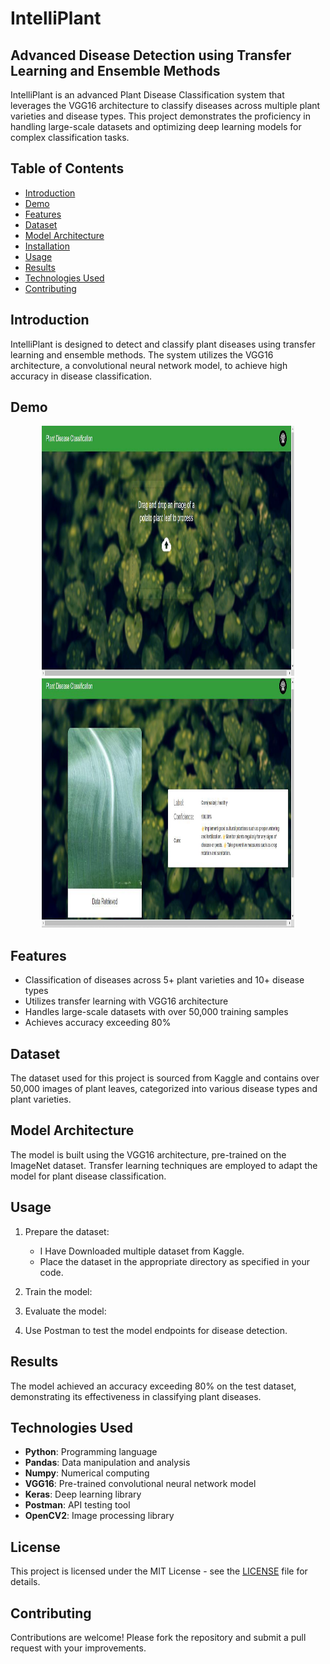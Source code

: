 # IntelliPlant

## Advanced Disease Detection using Transfer Learning and Ensemble Methods

IntelliPlant is an advanced Plant Disease Classification system that leverages the VGG16 architecture to classify diseases across multiple plant varieties and disease types. This project demonstrates the proficiency in handling large-scale datasets and optimizing deep learning models for complex classification tasks.

## Table of Contents

- [Introduction](#introduction)
- [Demo](#Demo)
- [Features](#features)
- [Dataset](#dataset)
- [Model Architecture](#model-architecture)
- [Installation](#installation)
- [Usage](#usage)
- [Results](#results)
- [Technologies Used](#technologies-used)
- [Contributing](#contributing)

## Introduction

IntelliPlant is designed to detect and classify plant diseases using transfer learning and ensemble methods. The system utilizes the VGG16 architecture, a convolutional neural network model, to achieve high accuracy in disease classification.

## Demo
<div align="center">
  <img height="400" width="80%" src="https://github.com/Laukit13/IntelliPlant-Advanced-Disease-Detection-using-transfer-learning-and-ensemble-methods/blob/main/Img/Prj_2.png"  />
</div>
<div align="center">
  <img height="400" width="80%" src="https://github.com/Laukit13/IntelliPlant-Advanced-Disease-Detection-using-transfer-learning-and-ensemble-methods/blob/main/Img/prj_3.png"  />
</div>

## Features

- Classification of diseases across 5+ plant varieties and 10+ disease types
- Utilizes transfer learning with VGG16 architecture
- Handles large-scale datasets with over 50,000 training samples
- Achieves accuracy exceeding 80%

## Dataset

The dataset used for this project is sourced from Kaggle and contains over 50,000 images of plant leaves, categorized into various disease types and plant varieties.

## Model Architecture

The model is built using the VGG16 architecture, pre-trained on the ImageNet dataset. Transfer learning techniques are employed to adapt the model for plant disease classification.

## Usage

1. Prepare the dataset:
   - I Have Downloaded multiple dataset from Kaggle.
   - Place the dataset in the appropriate directory as specified in your code.

2. Train the model:

3. Evaluate the model:

4. Use Postman to test the model endpoints for disease detection.

## Results

The model achieved an accuracy exceeding 80% on the test dataset, demonstrating its effectiveness in classifying plant diseases.

## Technologies Used

- **Python**: Programming language
- **Pandas**: Data manipulation and analysis
- **Numpy**: Numerical computing
- **VGG16**: Pre-trained convolutional neural network model
- **Keras**: Deep learning library
- **Postman**: API testing tool
- **OpenCV2**: Image processing library

## License

This project is licensed under the MIT License - see the [LICENSE](LICENSE) file for details.

## Contributing

Contributions are welcome! Please fork the repository and submit a pull request with your improvements.

